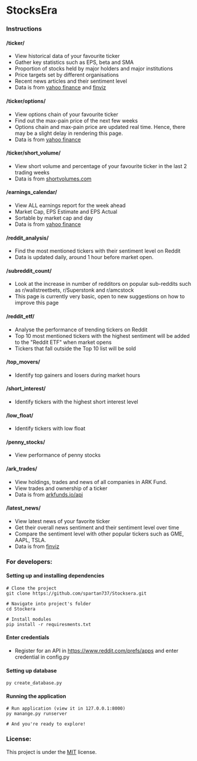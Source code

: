 # StocksEra

### Instructions

#### /ticker/
- View historical data of your favourite ticker
- Gather key statistics such as EPS, beta and SMA
- Proportion of stocks held by major holders and major institutions
- Price targets set by different organisations
- Recent news articles and their sentiment level
- Data is from <a href="https://finance.yahoo.com/">yahoo finance</a> and <a href="https://finviz.com/">finviz</a>

#### /ticker/options/
- View options chain of your favourite ticker
- Find out the max-pain price of the next few weeks
- Options chain and max-pain price are updated real time. Hence, there may be a slight delay in rendering this page. 
- Data is from <a href="https://finance.yahoo.com/">yahoo finance</a>

#### /ticker/short_volume/
- View short volume and percentage of your favourite ticker in the last 2 trading weeks
- Data is from <a href="http://shortvolumes.com/">shortvolumes.com</a>

#### /earnings_calendar/
- View ALL earnings report for the week ahead 
- Market Cap, EPS Estimate and EPS Actual
- Sortable by market cap and day
- Data is from <a href="https://finance.yahoo.com/">yahoo finance</a>

#### /reddit_analysis/
- Find the most mentioned tickers with their sentiment level on Reddit
- Data is updated daily, around 1 hour before market open.

#### /subreddit_count/
- Look at the increase in number of redditors on popular sub-reddits such as r/wallstreetbets, r/Superstonk and r/amcstock
- This page is currently very basic, open to new suggestions on how to improve this page

#### /reddit_etf/
- Analyse the performance of trending tickers on Reddit
- Top 10 most mentioned tickers with the highest sentiment will be added to the "Reddit ETF" when market opens
- Tickers that fall outside the Top 10 list will be sold

#### /top_movers/
- Identify top gainers and losers during market hours

#### /short_interest/
- Identify tickers with the highest short interest level

#### /low_float/
- Identify tickers with low float

#### /penny_stocks/
- View performance of penny stocks

#### /ark_trades/
- View holdings, trades and news of all companies in ARK Fund.
- View trades and ownership of a ticker
- Data is from <a href="https://arkfunds.io/api/">arkfunds.io/api</a>

#### /latest_news/
- View latest news of your favorite ticker
- Get their overall news sentiment and their sentiment level over time
- Compare the sentiment level with other popular tickers such as GME, AAPL, TSLA.
- Data is from <a href="https://finviz.com/">finviz</a>

### For developers:

#### Setting up and installing dependencies
```
# Clone the project
git clone https://github.com/spartan737/Stocksera.git

# Navigate into project's folder
cd Stockera

# Install modules
pip install -r requiresments.txt
```

#### Enter credentials
- Register for an API in <a href="https://www.reddit.com/prefs/apps">https://www.reddit.com/prefs/apps </a> and enter credential in config.py


#### Setting up database
```
py create_database.py
```

#### Running the application
```
# Run application (view it in 127.0.0.1:8000)
py manange.py runserver

# And you're ready to explore!
```

### License:
This project is under the <a href="https://github.com/spartan737/stocksera/blob/master/LICENSE">MIT</a> license.